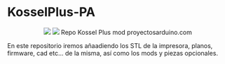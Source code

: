 # KosselPlus-PA
<p align="center">
  <img src="http://tienda.proyectosarduino.com/img/tienda-proyectos-arduino-1418304935.jpg">
  <img src="http://i58.tinypic.com/2vkf4mh.png">
  Repo Kossel Plus mod proyectosarduino.com
</p>

En este repositorio iremos añaadiendo los STL de la impresora, planos, firmware, cad etc... de la misma, 
así como los mods y piezas opcionales.


